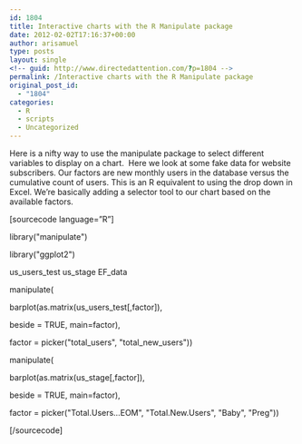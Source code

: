 ```yaml
---
id: 1804
title: Interactive charts with the R Manipulate package
date: 2012-02-02T17:16:37+00:00
author: arisamuel
type: posts
layout: single
<!-- guid: http://www.directedattention.com/?p=1804 -->
permalink: /Interactive charts with the R Manipulate package
original_post_id:
  - "1804"
categories:
  - R
  - scripts
  - Uncategorized
---
```

Here is a nifty way to use the manipulate package to select different variables to display on a chart.  Here we look at some fake data for website subscribers. Our factors are new monthly users in the database versus the cumulative count of users. This is an R equivalent to using the drop down in Excel. We&#8217;re basically adding a selector tool to our chart based on the available factors.

[sourcecode language=&#8221;R&#8221;]

library("manipulate")
  
library("ggplot2")

us\_users\_test us\_stage EF\_data
  
manipulate(
    
barplot(as.matrix(us\_users\_test[,factor]),
            
beside = TRUE, main=factor),
    
factor = picker("total\_users", "total\_new_users"))

manipulate(
    
barplot(as.matrix(us_stage[,factor]),
            
beside = TRUE, main=factor),
    
factor = picker("Total.Users&#8230;EOM", "Total.New.Users", "Baby", "Preg"))
  
[/sourcecode]

[<img class="alignleft size-medium wp-image-1808" title="R manipulate package - output screenshot" src="https://i2.wp.com/www.samuelakerstein.com/wp-content/uploads/2012/11/manipulate_f-300x149.png?fit=300%2C148" alt="" srcset="https://i1.wp.com/www.samuelakerstein.com/wp-content/uploads/2012/11/manipulate_f.png?w=1139 1139w, https://i1.wp.com/www.samuelakerstein.com/wp-content/uploads/2012/11/manipulate_f.png?resize=300%2C149 300w, https://i1.wp.com/www.samuelakerstein.com/wp-content/uploads/2012/11/manipulate_f.png?resize=768%2C381 768w, https://i1.wp.com/www.samuelakerstein.com/wp-content/uploads/2012/11/manipulate_f.png?resize=1024%2C508 1024w" sizes="(max-width: 300px) 85vw, 300px" data-recalc-dims="1" />](https://i1.wp.com/www.samuelakerstein.com/wp-content/uploads/2012/11/manipulate_f.png)
